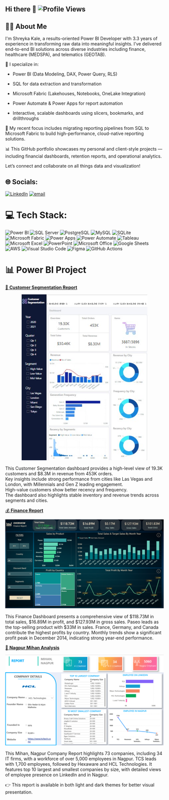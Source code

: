 ## Hi there 👋 ![Profile Views](https://komarev.com/ghpvc/?username=shreykakale&color=blue)

## 👩‍💻 About Me

I'm Shreyka Kale, a results-oriented Power BI Developer with 3.3 years of experience in transforming raw data into meaningful insights. I’ve delivered end-to-end BI solutions across diverse industries including finance, healthcare (MEDSPA), and telematics (GEOTAB).

💼 I specialize in:

* Power BI (Data Modeling, DAX, Power Query, RLS)

* SQL for data extraction and transformation

* Microsoft Fabric (Lakehouses, Notebooks, OneLake Integration)

* Power Automate & Power Apps for report automation

* Interactive, scalable dashboards using slicers, bookmarks, and drillthroughs

🚀 My recent focus includes migrating reporting pipelines from SQL to Microsoft Fabric to build high-performance, cloud-native reporting solutions.

📊 This GitHub portfolio showcases my personal and client-style projects — including financial dashboards, retention reports, and operational analytics.

Let’s connect and collaborate on all things data and visualization!


## 🌐 Socials:
[![LinkedIn](https://img.shields.io/badge/LinkedIn-%230077B5.svg?logo=linkedin&logoColor=white)](https://linkedin.com/in/https://www.linkedin.com/in/shreyka-kale-547812214/) [![email](https://img.shields.io/badge/Email-D14836?logo=gmail&logoColor=white)](mailto:kale.shreyka112@gmail.com) 

# 💻 Tech Stack:

![Power BI](https://img.shields.io/badge/Power_BI-F2C811?style=for-the-badge&logo=powerbi&logoColor=black)  ![SQL Server](https://img.shields.io/badge/Microsoft_SQL_Server-CC2927?style=for-the-badge&logo=microsoft-sql-server&logoColor=white)  ![PostgreSQL](https://img.shields.io/badge/PostgreSQL-316192?style=for-the-badge&logo=postgresql&logoColor=white)  ![MySQL](https://img.shields.io/badge/MySQL-4479A1?style=for-the-badge&logo=mysql&logoColor=white)  ![SQLite](https://img.shields.io/badge/SQLite-003B57?style=for-the-badge&logo=sqlite&logoColor=white)  ![Microsoft Fabric](https://img.shields.io/badge/Microsoft_Fabric-000000?style=for-the-badge&logo=MicrosoftFabric&logoColor=white)  ![Power Apps](https://img.shields.io/badge/Power_Apps-742774?style=for-the-badge&logo=powerapps&logoColor=white)  ![Power Automate](https://img.shields.io/badge/Power_Automate-0066FF?style=for-the-badge&logo=powerautomate&logoColor=white)  ![Tableau](https://img.shields.io/badge/Tableau-E97627?style=for-the-badge&logo=tableau&logoColor=white)  ![Microsoft Excel](https://img.shields.io/badge/Excel-217346?style=for-the-badge&logo=microsoft-excel&logoColor=white)  ![PowerPoint](https://img.shields.io/badge/PowerPoint-B7472A?style=for-the-badge&logo=microsoft-powerpoint&logoColor=white)  ![Microsoft Office](https://img.shields.io/badge/Microsoft_Office-D83B01?style=for-the-badge&logo=microsoft-office&logoColor=white)  ![Google Sheets](https://img.shields.io/badge/Google_Sheets-34A853?style=for-the-badge&logo=google-sheets&logoColor=white)  ![AWS](https://img.shields.io/badge/AWS-232F3E?style=for-the-badge&logo=amazon-aws&logoColor=white)  ![Visual Studio Code](https://img.shields.io/badge/VS_Code-007ACC?style=for-the-badge&logo=visual-studio-code&logoColor=white)  ![Figma](https://img.shields.io/badge/Figma-F24E1E?style=for-the-badge&logo=figma&logoColor=white)  ![GitHub Actions](https://img.shields.io/badge/GitHub_Actions-2088FF?style=for-the-badge&logo=githubactions&logoColor=white)

# 📊 Power BI Project

[👤 **Customer Segmentation Report**](https://github.com/shreyka1998/Power-BI-Reports/blob/main/Customer%20Segmentation%20Report.pbix)

<p align="center">
  <img src="https://github.com/shreyka1998/Power-BI-Reports/blob/main/Customer%20Segmentation%20Report/Customer%20Segmentation%20Report.jpg?raw=true" alt="Customer Segmentation Report" width="400"/>
</p>

<p align="left">
This Customer Segmentation dashboard provides a high-level view of 19.3K customers and $8.3M in revenue from 453K orders.<br/>
Key insights include strong performance from cities like Las Vegas and London, with Millennials and Gen Z leading engagement.<br/>
High-value customers show better recency and frequency.<br/>
The dashboard also highlights stable inventory and revenue trends across segments and cities.
</p>

[💰 **Finance Report**](https://github.com/shreyka1998/Power-BI-Reports/blob/main/Finance%20Report/New%20Financial%20Report%20(Done).pbix)

<p align="center">
  <img src="https://github.com/shreyka1998/Power-BI-Reports/blob/main/Finance%20Report/Finance%20Report.png?raw=true" alt="Customer Segmentation Report" width="800"/>
</p>

<p align="left">
This Finance Dashboard presents a comprehensive view of $118.73M in total sales, $16.89M in profit, and $127.93M in gross sales. Paseo leads as the top-selling product with $33M in sales. France, Germany, and Canada contribute the highest profits by country. Monthly trends show a significant profit peak in December 2014, indicating strong year-end performance.
</p>

[🏢 **Nagpur Mihan Analysis**](https://github.com/shreyka1998/Power-BI-Reports/blob/main/Nagpur%20Mihan%20Analysis/Mihan%20Data%20Report.pbix)

<p align="center">
  <img src="https://github.com/shreyka1998/Power-BI-Reports/blob/main/Nagpur%20Mihan%20Analysis/Mihan%20Data%20Report.png?raw=true" alt="Customer Segmentation Report" width="800"/>
</p>

<p align="left">
This Mihan, Nagpur Company Report highlights 73 companies, including 34 IT firms, with a workforce of over 5,000 employees in Nagpur. TCS leads with 1,700 employees, followed by Hexaware and HCL Technologies. It features top 10 largest and smallest companies by size, with detailed views of employee presence on LinkedIn and in Nagpur.<br/>

👉 This report is available in both light and dark themes for better visual presentation.
</p>


